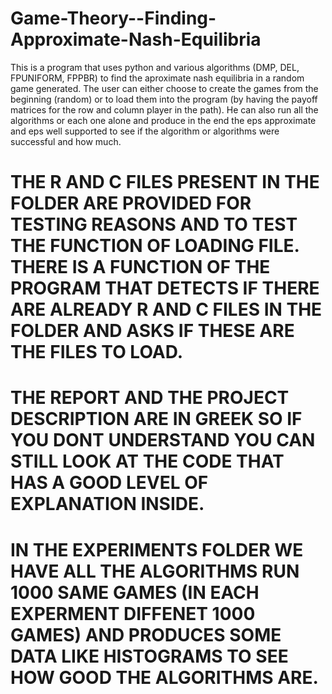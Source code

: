 # Game-Theory--Finding-Approximate-Nash-Equilibria
 This is a program that uses python and various algorithms (DMP, DEL, FPUNIFORM, FPPBR) to find the aproximate nash equilibria in a random game generated. The user can either choose to create the games from the beginning (random) or to load them into the program (by having the payoff matrices for the row and column player in the path). He can also run all the algorithms or each one alone and produce in the end the eps approximate and eps well supported to see if the algorithm or algorithms were successful and how much.
 
# THE R AND C FILES PRESENT IN THE FOLDER ARE PROVIDED FOR TESTING REASONS AND TO TEST THE FUNCTION OF LOADING FILE. THERE IS A FUNCTION OF THE PROGRAM THAT DETECTS IF THERE ARE ALREADY R AND C FILES IN THE FOLDER AND ASKS IF THESE ARE THE FILES TO LOAD.
# THE REPORT AND THE PROJECT DESCRIPTION ARE IN GREEK SO IF YOU DONT UNDERSTAND YOU CAN STILL LOOK AT THE CODE THAT HAS A GOOD LEVEL OF EXPLANATION INSIDE.
# IN THE EXPERIMENTS FOLDER WE HAVE ALL THE ALGORITHMS RUN 1000 SAME GAMES (IN EACH EXPERMENT DIFFENET 1000 GAMES) AND PRODUCES SOME DATA LIKE HISTOGRAMS TO SEE HOW GOOD THE ALGORITHMS ARE.

